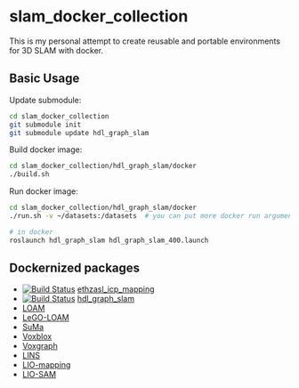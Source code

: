 # slam_docker_collection

This is my personal attempt to create reusable and portable environments for 3D SLAM with docker.

## Basic Usage

Update submodule:
```bash
cd slam_docker_collection
git submodule init
git submodule update hdl_graph_slam
```

Build docker image:
```bash
cd slam_docker_collection/hdl_graph_slam/docker
./build.sh
```

Run docker image:
```bash
cd slam_docker_collection/hdl_graph_slam/docker
./run.sh -v ~/datasets:/datasets  # you can put more docker run arguments here

# in docker
roslaunch hdl_graph_slam hdl_graph_slam_400.launch
```

## Dockernized packages
- [![Build Status](https://travis-ci.org/koide3/ethzasl_icp_mapping_docker.svg?branch=reintegrate%2Fmaster_into_indigo_devel)](https://travis-ci.org/koide3/ethzasl_icp_mapping_docker) [ethzasl_icp_mapping](https://github.com/ethz-asl/ethzasl_icp_mapping) 
- [![Build Status](https://travis-ci.org/koide3/hdl_graph_slam.svg?branch=master)](https://travis-ci.org/koide3/hdl_graph_slam) [hdl_graph_slam](https://github.com/koide3/hdl_graph_slam)
- [LOAM](https://github.com/laboshinl/loam_velodyne)
- [LeGO-LOAM](https://github.com/RobustFieldAutonomyLab/LeGO-LOAM)
- [SuMa](https://github.com/jbehley/SuMa)
- [Voxblox](https://github.com/ethz-asl/voxblox)
- [Voxgraph](https://github.com/ethz-asl/voxgraph)
- [LINS](https://github.com/ChaoqinRobotics/LINS---LiDAR-inertial-SLAM)
- [LIO-mapping](https://github.com/hyye/lio-mapping)
- [LIO-SAM](https://github.com/TixiaoShan/LIO-SAM)
